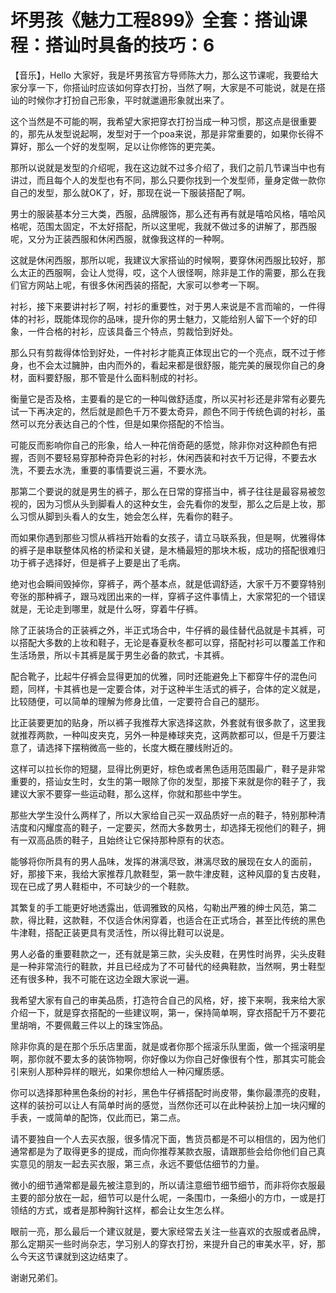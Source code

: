 # 坏男孩《魅力工程899》全套：搭讪课程：搭讪时具备的技巧：6

【音乐】，Hello 大家好，我是坏男孩官方导师陈大力，那么这节课呢，我要给大家分享一下，你搭讪时应该如何穿衣打扮，当然了啊，大家是不可能说，就是在搭讪的时候你才打扮自己形象，平时就邋遢形象就出来了。

这个当然是不可能的啊，我希望大家把穿衣打扮当成一种习惯，那这点是很重要的，那先从发型说起啊，发型对于一个poa来说，那是非常重要的，如果你长得不算好，那么一个好的发型啊，足以让你修饰的更完美。

那所以说就是发型的介绍呢，我在这边就不过多介绍了，我们之前几节课当中也有讲过，而且每个人的发型也有不同，那么只要你找到一个发型师，量身定做一款你自己的发型，那么就OK了，好，那现在说一下服装搭配了啊。

男士的服装基本分三大类，西服，品牌服饰，那么还有再有就是嘻哈风格，嘻哈风格呢，范围太固定，不太好搭配，所以这里呢，我就不做过多的讲解了，那西服呢，又分为正装西服和休闲西服，就像我这样的一种啊。

这就是休闲西服，那所以呢，我建议大家搭讪的时候啊，要穿休闲西服比较好，那么太正的西服啊，会让人觉得，哎，这个人很怪啊，除非是工作的需要，那么在我们官方网站上呢，有很多休闲西装的搭配，大家可以参考一下啊。

衬衫，接下来要讲衬衫了啊，衬衫的重要性，对于男人来说是不言而喻的，一件得体的衬衫，既能体现你的品味，提升你的男士魅力，又能给别人留下一个好的印象，一件合格的衬衫，应该具备三个特点，剪裁恰到好处。

那么只有剪裁得体恰到好处，一件衬衫才能真正体现出它的一个亮点，既不过于修身，也不会太过臃肿，由内而外的，看起来都是很舒服，能完美的展现你自己的身材，面料要舒服，那不管是什么面料制成的衬衫。

衡量它是否及格，主要看的是它的一种叫做舒适度，所以买衬衫还是非常有必要先试一下再决定的，然后就是颜色千万不要太奇异，颜色不同于传统色调的衬衫，虽然可以充分表达自己的个性，但是如果你搭配的不恰当。

可能反而影响你自己的形象，给人一种花俏奇葩的感觉，除非你对这种颜色有把握，否则不要轻易穿那种奇异色彩的衬衫，休闲西装和衬衣千万记得，不要去水洗，不要去水洗，重要的事情要说三遍，不要水洗。

那第二个要说的就是男生的裤子，那么在日常的穿搭当中，裤子往往是最容易被忽视的，因为习惯从头到脚看人的这种女生，会先看你的发型，那么之后是上妆，那么习惯从脚到头看人的女生，她会怎么样，先看你的鞋子。

而如果你遇到那些习惯从裤裆开始看的女孩子，请立马联系我，但是啊，优雅得体的裤子是串联整体风格的桥梁和关键，是木桶最短的那块木板，成功的搭配很难归功于裤子选择好，但是裤子上要是出了毛病。

绝对也会瞬间毁掉你，穿裤子，两个基本点，就是低调舒适，大家千万不要穿特别夸张的那种裤子，跟马戏团出来的一样，穿裤子这件事情上，大家常犯的一个错误就是，无论走到哪里，就是什么呀，穿着牛仔裤。

除了正装场合的正装裤之外，半正式场合中，牛仔裤的最佳替代品就是卡其裤，可以搭配大多数的上妆和鞋子，无论是春夏秋冬都可以穿，搭配衬衫可以覆盖工作和生活场景，所以卡其裤是属于男生必备的款式，卡其裤。

配合靴子，比起牛仔裤会显得更加的优雅，同时还能避免上下都穿牛仔的混色问题，同样，卡其裤也是一定要合体，对于这种半生活式的裤子，合体的定义就是，比较随便，可以简单的理解为修身比值，一定要符合自己的腿形。

比正装要更加的贴身，所以裤子我推荐大家选择这款，外套就有很多款了，这里我就推荐两款，一种叫皮夹克，另外一种是棒球夹克，这两款都可以，但是千万要注意了，请选择下摆稍微高一些的，长度大概在腰线附近的。

这样可以拉长你的短腿，显得比例更好，棕色或者黑色适用范围最广，鞋子是非常重要的，搭讪女生时，女生的第一眼除了你的发型，那接下来就是你的鞋子了，我建议大家不要穿一些运动鞋，那么这样，你就和那些中学生。

那些大学生没什么两样了，所以大家给自己买一双品质好一点的鞋子，特别那种清洁度和闪耀度高的鞋子，一定要买，然而大多数男士，却选择无视他们的鞋子，拥有一双高品质的鞋子，且始终让它保持那种原有的状态。

能够将你所具有的男人品味，发挥的淋漓尽致，淋漓尽致的展现在女人的面前，好，那接下来，我给大家推荐几款鞋型，第一款牛津皮鞋，这种风靡的复古皮鞋，现在已成了男人鞋柜中，不可缺少的一个鞋款。

其繁复的手工能更好地透露出，低调雅致的风格，勾勒出严雅的绅士风范，第二款，得比鞋，这款鞋，不仅适合休闲穿着，也适合在正式场合，甚至比传统的黑色牛津鞋，搭配正装更具有灵活性，所以得比鞋可以说是。

男人必备的重要鞋款之一，还有就是第三款，尖头皮鞋，在男性时尚界，尖头皮鞋是一种非常流行的鞋款，并且已经成为了不可替代的经典鞋款，当然啊，男士鞋型还有很多种，我不可能在这边全跟大家说一遍。

我希望大家有自己的审美品质，打造符合自己的风格，好，接下来啊，我来给大家介绍一下，就是穿衣搭配的一些建议啊，第一，保持简单啊，穿衣搭配千万不要花里胡哨，不要佩戴三件以上的珠宝饰品。

除非你真的是在那个乐乐店里面，就是或者你那个摇滚乐队里面，做一个摇滚明星啊，那你就不要太多的装饰物啊，你好像以为你自己好像很有个性，那其实可能会引来别人那种异样的眼光，如果你想给人一种闪耀质感。

你可以选择那种黑色条纷的衬衫，黑色牛仔裤搭配时尚皮带，集你最漂亮的皮鞋，这样的装扮可以让人有简单时尚的感觉，当然你还可以在此种装扮上加一块闪耀的手表，一或简单的配饰，仅此而已，第二点。

请不要独自一个人去买衣服，很多情况下面，售货员都是不可以相信的，因为他们通常都是为了取得更多的提成，而向你推荐某款衣服，请跟那些会给你他们自己真实意见的朋友一起去买衣服，第三点，永远不要低估细节的力量。

微小的细节通常都是最先被注意到的，所以请注意细节细节细节，而非将你衣服最主要的部分放在一起，细节可以是什么呢，一条围巾，一条细小的方巾，一或是打领结的方式，或者是那种胸针这样，都会让女生怎么样。

眼前一亮，那么最后一个建议就是，要大家经常去关注一些喜欢的衣服或者品牌，那么定期买一些时尚杂志，学习别人的穿衣打扮，来提升自己的审美水平，好，那么今天这节课就到这边结束了。

谢谢兄弟们。
